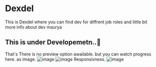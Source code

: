 # Dexdel
 This is Dexdel where you can find dev for diffrent job roles and little bit more info about dev maurya
## This is under Developemetn..🔴 
 That's There is no preview option awailable.
 but you can watch progress here. as image.
![image](https://github.com/DevvMaurya/Dexdel/assets/105772302/9ee969d0-556e-4b55-88e6-c6cf80024ab3)
![image](https://github.com/DevvMaurya/Dexdel/assets/105772302/4d680ec0-23fa-47a6-bd4e-0aad0586bd11)
Responsivness.
![image](https://github.com/DevvMaurya/Dexdel/assets/105772302/db66655f-bc09-47d0-8d4b-6c4b61381239)


 
